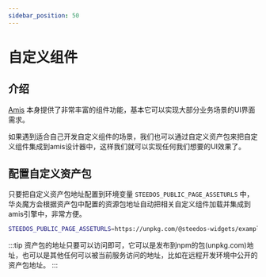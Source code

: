 ```yaml
---
sidebar_position: 50
---
```


# 自定义组件

## 介绍

[Amis](https://aisuda.bce.baidu.com/amis/zh-CN/docs) 本身提供了非常丰富的组件功能，基本它可以实现大部分业务场景的UI界面需求。

如果遇到适合自己开发自定义组件的场景，我们也可以通过自定义资产包来把自定义组件集成到amis设计器中，这样我们就可以实现任何我们想要的UI效果了。 

## 配置自定义资产包

只要把自定义资产包地址配置到环境变量 `STEEDOS_PUBLIC_PAGE_ASSETURLS` 中，华炎魔方会根据资产包中配置的资源包地址自动把相关自定义组件加载并集成到amis引擎中，非常方便。

```bash
STEEDOS_PUBLIC_PAGE_ASSETURLS=https://unpkg.com/@steedos-widgets/example@0.0.6/dist/assets.json
```

:::tip
资产包的地址只要可以访问即可，它可以是发布到npm的包(unpkg.com)地址，也可以是其他任何可以被当前服务访问的地址，比如在远程开发环境中公开的资产包地址。
:::

